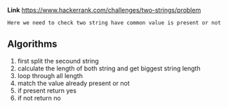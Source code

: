 **Link** https://www.hackerrank.com/challenges/two-strings/problem

`Here we need to check two string have common value is present or not`

## Algorithms
1. first split the secound string
2. calculate the length of both string and get biggest string length 
3. loop through all length
4. match the value already present or not
5. if present return yes
6. if not return no